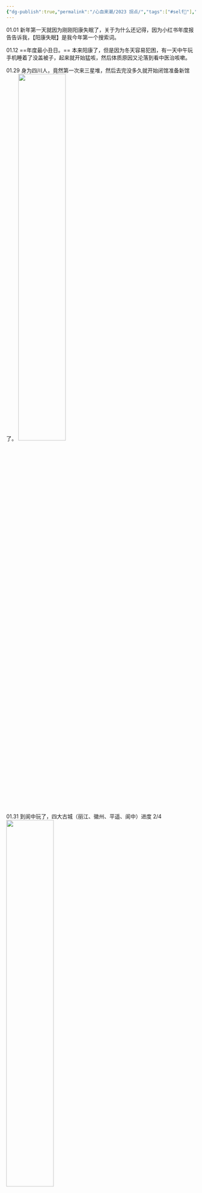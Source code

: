```yaml
---
{"dg-publish":true,"permalink":"/心血来潮/2023 拐点/","tags":["#self👋"],"noteIcon":"1","created":"2023-12-13T23:24:47.962+08:00","updated":"2023-12-31T22:54:00.684+08:00"}
---
```


01.01
新年第一天就因为刚刚阳康失眠了，关于为什么还记得，因为小红书年度报告告诉我，【阳康失眠】是我今年第一个搜索词。

01.12
==年度最小丑日。==
本来阳康了，但是因为冬天容易犯困，有一天中午玩手机睡着了没盖被子，起来就开始猛咳，然后体质原因又沦落到看中医治咳嗽。

01.29
身为四川人，竟然第一次来三星堆，然后去完没多久就开始闭馆准备新馆了。
<img src="https://s2.loli.net/2023/12/21/cs3UIbmEJLrvPBz.jpg" height="50%" width="50%">

01.31
到阆中玩了，四大古城（丽江、徽州、平遥、阆中）进度 2/4
<img src="https://s2.loli.net/2023/12/21/XiyPEtONCBJQaAV.jpg" height="50%" width="50%">

02.13
回南京了，12.14-02.13，正好两个月，但是之前的匆忙返乡仿佛已经是很久远的记忆了。

02.20
考完了本科最后一门考试，甚至是早八。

02.26
在南京，果然不能轻易尝试在四川很好吃的东西。
第一次吃到如此袖珍和没什么配菜的冒烤鸭。
<img src="https://s2.loli.net/2023/12/21/azWPMSbfqC5U7nG.jpg" height="50%" width="50%">

03.01
时隔三年再来五台山先锋书店，还看到了民国试卷。
<img src="https://s2.loli.net/2023/12/21/x9dGuHqaNW2DCj4.jpg" height="50%" width="50%">

03.07
鱼嘴暴走。
<img src="https://s2.loli.net/2023/12/21/kJldFvpZyb7Y3Qj.jpg" height="50%" width="50%">

03.13
==年度最探索日。==
莫愁湖，满园春色关不住。
<img src="https://s2.loli.net/2023/12/21/9QlWgViqPmLbkIS.jpg" height="50%" width="50%">

真的很喜欢一些收集老物件的店铺。
<img src="https://s2.loli.net/2023/12/21/HaIWrTcjld976DN.png" height="50%" width="50%">

03.14
终于赶上一回五点的关门时间，结果鼓楼公园确实只有鼓楼。

03.15
鼓楼人，但是第一次来拉贝故居。
<img src="https://s2.loli.net/2023/12/21/p29dlbGL73sxif8.jpg" height="50%" width="50%">

商业化后的老门东还是比夫子庙的癫狂多了一分市井风味。
<img src="https://s2.loli.net/2023/12/21/6UdgjR2tbw1rFWp.jpg" height="50%" width="50%">

03.18
又来吃半步颠啦。

03.25-03.27
==年度最特种兵日。==
一波三折的大连说走就走旅行，两天行程量堪比一周，见山见海，寻史探物，尝东北菜，撸海鲜宴，唯愿世间再无早班机。
<img src="https://s2.loli.net/2023/12/21/y7ES8XF2oTbWJYv.jpg" height="50%" width="50%">

03.30
毕设摸鱼选手终于开始跑实验了。

04.04
走在校园里，一半地方石楠都在盛放。

04.09
今年第一次来稻满湘。

04.13
长途跋涉探店东北菜，但是没有想象值得。

04.14
发学士服了！
<img src="https://s2.loli.net/2023/12/21/SbYv1PMmu4kchng.jpg" height="50%" width="50%">

04.17
开始借助 obsidian 搭建博客，进入折腾 obsidian 的新阶段。

04.18
毕业照的日子。

04.21
难以理解。
<img src="https://s2.loli.net/2023/12/21/TdCYXk1ZVRmcWnL.jpg" height="50%" width="50%">

04.30
桌游学习和大叔披萨探店。

05.13
种草很久的串串，四种口味的冰粉很新颖！
<img src="https://s2.loli.net/2023/12/21/gBIf1ZoK3AGCtTM.jpg" height="50%" width="50%">

05.19
毕业以前还要完成最后一次形策论文。

05.28
过生日能吃到折耳根还是幸福的，虽然加了薄荷确实有点怪。

05.29
飞来横祸，走在路上被树上掉下来的泥浆 or 鸟粪沾到衣服上。

05.30
==年度最喜剧日。==
答辩五分钟，坐牢大半天。

05.31
在南京，果然不能轻易尝试在四川很好吃的东西 ×2。
陈麻婆豆腐，生动上演橘生淮南则为枳，先不说好吃与否，菜品就少了不少，还有不少显示暂无/已下架。

06.07
别人高考，我们提交最后的学术垃圾。

06.11-06.12
想去海边，又到海边。
可能是江苏十三太保里唯一的山海双全。
<img src="https://s2.loli.net/2023/12/21/9pqhJyeYcfuvVnz.jpg" height="50%" width="50%">

06.16
新院长拨穗。

06.20
==年度日。==
仙林，校毕业典礼，如果今年只能留下一天的话，那必然是这一天。
<img src="https://s2.loli.net/2023/12/21/UglpCAs6PqjxNRT.png" height="50%" width="50%">

06.29
告别陶三 326。
每年的例行搬家，已经逐渐习惯极简，不过当时还不知道甚至住不满一年。
<img src="https://s2.loli.net/2023/12/21/UTigfLAqtNuPKZo.jpg" height="50%" width="50%">

07.01
每次回家都首先去吃的牛蛙火锅。
永远会选择开盲盒新口味。
<img src="https://s2.loli.net/2023/12/21/u3PecAO7B6wWEmI.jpg" height="50%" width="50%">

07.04
毕业旅行，启动。然后首先成为冤种体验了昂贵的长沙磁悬浮。
<img src="https://s2.loli.net/2023/12/21/enxYsidG3TmOz6g.jpg" height="50%" width="50%">

07.05
因为阴差阳错而在张家界暴走几千级台阶，总计 2w5+步数中绝大多数都是台阶。

07.07
==年度最坎坷日。==
格外坎坷的一天，我国历史上也是。

- 在天门山伪装大学生失败，被迫补票……
- 玻璃栈道终于打卡（但大失所望……）
- 在另外一个付费项目由于太老实错失伪装学生省钱的机会，并且后来回想大概率可以成功……
- 连续几百天的微信读书阅读被断了（第二天想起来去看的时候直接如坠冰窟……）
- 嗓子开始疼，后来自我感觉是二阳了……
- 从凤凰高铁站去民宿的时候由于没及时看攻略，破财乘坐磁悬浮，被磁悬浮坑的第二次……
- 住宿只能说由奢入俭难……

  07.09
  在黄果树人挤人，汛期还和水帘洞遗憾错过。但是贵州折耳根比四川还多，有折耳根的地方就是好地方！

  07.10
  永远尝新，永远无惧踩雷。
  <img src="https://s2.loli.net/2023/12/21/TYOpIu9qSVozlxv.jpg" height="50%" width="50%">

一个盲盒是对大运会的全部支持，并且显然没抽中隐藏款。

07.11
意外在金沙遗址博物馆看到了三星堆展品，原来是因为搞青铜器相关的特展。

07.13
永远没有成都土著会推荐熊猫基地，但是在熊猫基地陪玩排队的永远有成都土著。现在甚至连粉红的刚出生的小熊猫也看不到了。

07.14
准研究牲装备出新，32G 能够极大缓解内存焦虑。

08.06
打卡昆明，二刷云南。
<img src="https://s2.loli.net/2023/12/21/gm2ytCnZliEI1Sw.jpg" height="40%" width="40%">

08.11
体验黑暗日料，遍历破解密室密码，看教育宣传片《孤注一掷》，以及怎么会有人忘了合照都各自散了才线上补一个啊。

08.23
换一个 29 元 203G 的套餐，从此上网自由。

08.26
虽然感觉外貌看上去没什么变化，但还是去重拍了个证件照，总不能研一再用大一的吧。

09.04
返宁，以后离宁实习租房的预演，想家，但也享受一个人独处一室的自由夜晚。

09.17
配好 memos，作为生活记录箱。

09.18
今年第一次走进教室上专业课。

09.19
盲选课题，焉知非福。

09.27
因为首次拿到组里每月的工资而积极奔赴仙林开新生见面会。
实验室内玩游戏的，扣一伯分！

09.28
传统月饼环节，可惜人越来越少了。
![image.png](https://s2.loli.net/2023/12/30/bAHKyfMv62kqVsJ.png)

09.29
嗓子疼，后面狂流了两三天鼻涕，不确定是不是三阳了，反正也不重要。

09.30
久别重逢，畅所欲言，即使娱乐活动是观赏史诗级烂片《前任四》

10.01
本来想躺一天，结果吃完饭回去路上撞见本科舍友和才回南京玩的同学，于是被拉去逛玄武湖，顺便打卡了玄武湖相亲角，发现自己果然还年轻。

10.02
蒸！面杀的乐趣是线上永远无法想象的，不过显然只要牌运到位水平无关。

10.03
马伍旺，评价是不如半步颠，酸甜口辣子鸡震撼。
在南京，果然不能轻易尝试在四川很好吃的东西 ×3。
夜黑风高，混入东大。
<img src="https://s2.loli.net/2023/12/21/AguhnWIEkBXeVSq.png" height="50%" width="50%">

10.05
探店辣当家，果然人越少，菜越容易点多，但尖椒鸡意外还行。

10.06
国庆最后一天在沙县小吃喜提两个 🍗，当时还不知道透支的是十一月的运气。

10.14
打卡浦口校区 PKU！最好看的竟然是门口大门上的黑色校徽，但是为什么金陵学院的牌子还在。
<img src="https://s2.loli.net/2023/12/26/6cgDoGzihx5wfk4.png" height="50%" width="50%">

10.16
统一认证崩溃，账号信息丢失，听离南常，被迫下班。

10.18
怎么有人大学以来年年当副班长摸鱼啊，哦是我啊，那没事了。

10.19
学术水平方差最大的一场会议，竟然碰到嘉宾是本科某课程复现的论文的原作者，anyway，茶歇不错。

10.24
程序员节，语雀送上崩溃礼物。

10.29
在下班高峰骑车几公里来吃烧烤，总体还行，但是建议下次少点韭菜，吃得最累的一集。

11.03
==年度最漫长日。==
早起开了个组会。
下午到仙林打卡东晋帝陵展，看来软院院楼还是沾了点风水在的。
![image.png](https://s2.loli.net/2023/12/26/Szx1HyWaJ5hLQ4w.png)
傍晚回鼓楼的地铁上得知姥姥在两天前就去世了，操劳一生的女人，希望从此可以开心一点，多顾顾自己。
所以出门读书最大的遗憾就是家里有啥事不能立即赶回去，愧疚不少，但无能为力。
夜里得知南哪表白墙停止运营，甚至也没来得及告别，南曼蒂克消亡史正在走向高潮。

11.04
愈发冷清的百团大战，消亡路上的民间组织，和逐渐丧失青春的成年人。

11.07
班级团建，桌游活动，虽一波三折，但终算圆满。

11.12
起了个大早去紫金山刷树，下午把满满当当的药收拾了下拍了个照片炫富，晚上去吃饭的路上就因为走路看手机磕到石头桩子，流血破皮，好像是有点玄学在的。

11.14
和同门吃饭永恒的话题就是八卦，比较重量级的那种。

11.15
换键帽如换新键盘，适应了以后感觉 MDA 高度也不错，打字舒适，反正不是 XDA 美丽废物的高度都好用。

11.17
==年度最黑暗日。==
上午开会讨论课题无果，中午出门骑车，抄近道逆行结果被撞，本年度至暗时刻之一。遵守交通规则！
不过 INTJ 人的潜力总是无限的，最擅长的就是在逆境 PUA 自己，被撞了以后下午还连续完成了午饭+校医院+克服心理阴影骑车去电脑售后+上课+和老板讨论新课题+团组织生活+晚饭+克服心理阴影晚上继续骑车，去医院拍片确认没事。
![image.png](https://s2.loli.net/2023/12/21/JzuwXIEkdsSDAjv.png)

11.19
赶紧搬家，床对着窗子果然水逆，宿舍生活第零天。

11.24
第亿次在互联网确诊为 INTJ。

11.27
因为只有嗓子疼而放松警惕是对甲流最大的不敬。

12.08
享受晚秋最后的晴天，于是果断决定出门瞎逛，但是甲流后遗症：容易疲惫。
<img src="https://s2.loli.net/2023/12/21/BqnPwAeYlDbuZ8f.png" height="50%" width="50%">

12.09-12.10
集体出游日，温泉泡了，饭吃了，牌打了，实验没做，周报没写。

12.12
双十二注销本科工行卡，和本科时代的最后告别。

12.13
南京，从未忘记。
<img src="https://s2.loli.net/2023/12/21/bif5whalNIRODxW.png" height="50%" width="50%">

12.16
汤晓鸥逝世。
代码要写，实验要跑，生活也要过。

12.18
南京初雪。
<img src="https://s2.loli.net/2023/12/21/p8PFVYz2Q91do7J.png" height="50%" width="50%">

去年的 12.18 日发生了不少值得记忆的事情，才恍惚原来又一年了。

12.20
来南师随园吃饭，被免费续杯的饮料彻底击败。当我们在讨论食堂开始定期推陈出新和至少饭菜都是热的了的时候，别人的食堂品种丰富、桌椅舒适，反馈二维码各个桌子上贴的有，甚至价格还略便宜。

12.22
冬至，靠食堂的羊肉汤凑合，豌豆尖是不敢幻想一点了。

12.25
蒸蒸日上的圣诞节礼物。

12.27
开完组会出来碰到来南京玩的本科同学，无巧不成书。

12.28
农历冬月十六，宜吃喝，十五的月亮十六圆。
![image.png](https://s2.loli.net/2023/12/31/JLN1CkxUF5SXpYO.png)

12.31
五个人吃了 118，另外一边三个人吃了 360。

相比起缺失撕裂的 2020，跌宕起伏的 2021，艰难充实的 2022，2023 很明显被毕业一刀划成了两半。前一半是永远怀念的大学本科生活，好像也是在宣泄过往缺憾的补偿。后一半是从零开始的研究生生活，学校还是同样的学校，老师也是同样的老师，但是心态已经截然不同。毕业成为了 2023 年生活的一个拐点，但与此同时，2023 年很有可能也是这前后几年间生活的一个拐点。即使是回过头来，也很难去判断拐点的正确与否，遑论预知，总之就是，永远保持期待。
2024 同样有很多事情值得期待，那么就以《漫长的季节》的一句台词作结吧：
**“往前看，别回头！”**
